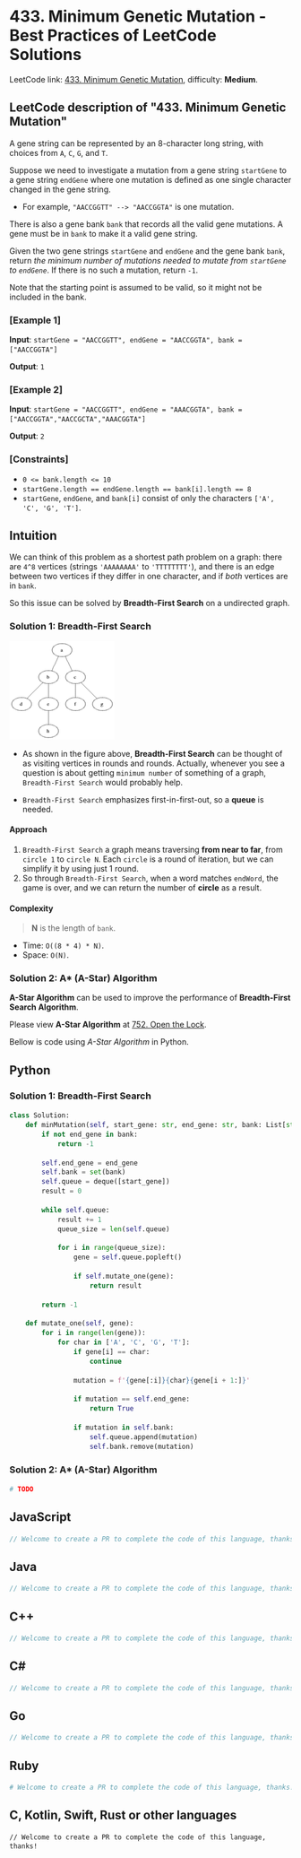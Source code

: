 # 433. Minimum Genetic Mutation - Best Practices of LeetCode Solutions
LeetCode link: [433. Minimum Genetic Mutation](https://leetcode.com/problems/minimum-genetic-mutation), difficulty: **Medium**.

## LeetCode description of "433. Minimum Genetic Mutation"
A gene string can be represented by an 8-character long string, with choices from `A`, `C`, `G`, and `T`.

Suppose we need to investigate a mutation from a gene string `startGene` to a gene string `endGene` where one mutation is defined as one single character changed in the gene string.

* For example, `"AACCGGTT" --> "AACCGGTA"` is one mutation.

There is also a gene bank `bank` that records all the valid gene mutations. A gene must be in `bank` to make it a valid gene string.

Given the two gene strings `startGene` and `endGene` and the gene bank `bank`, return _the minimum number of mutations needed to mutate from `startGene` to `endGene`_. If there is no such a mutation, return `-1`.

Note that the starting point is assumed to be valid, so it might not be included in the bank.

### [Example 1]
**Input**: `startGene = "AACCGGTT", endGene = "AACCGGTA", bank = ["AACCGGTA"]`

**Output**: `1`

### [Example 2]
**Input**: `startGene = "AACCGGTT", endGene = "AAACGGTA", bank = ["AACCGGTA","AACCGCTA","AAACGGTA"]`

**Output**: `2`

### [Constraints]
- `0 <= bank.length <= 10`
- `startGene.length == endGene.length == bank[i].length == 8`
- `startGene`, `endGene`, and `bank[i]` consist of only the characters `['A', 'C', 'G', 'T']`.

## Intuition
We can think of this problem as a shortest path problem on a graph: there are `4^8` vertices (strings `'AAAAAAAA'` to `'TTTTTTTT'`), and there is an edge between two vertices if they differ in one character, and if *both* vertices are in `bank`.

So this issue can be solved by **Breadth-First Search** on a undirected graph.

### Solution 1: Breadth-First Search
![](../../images/binary_tree_BFS_1.gif)

* As shown in the figure above, **Breadth-First Search** can be thought of as visiting vertices in rounds and rounds. Actually, whenever you see a question is about
  getting `minimum number` of something of a graph, `Breadth-First Search` would probably help.

* `Breadth-First Search` emphasizes first-in-first-out, so a **queue** is needed.

#### Approach
1. `Breadth-First Search` a graph means traversing **from near to far**, from `circle 1` to `circle N`. Each `circle` is a round of iteration, but we can simplify it by using just 1 round.
1. So through `Breadth-First Search`, when a word matches `endWord`, the game is over, and we can return the number of **circle** as a result.

#### Complexity
> **N** is the length of `bank`.

* Time: `O((8 * 4) * N)`.
* Space: `O(N)`.

### Solution 2: A* (A-Star) Algorithm

**A-Star Algorithm** can be used to improve the performance of **Breadth-First Search Algorithm**.

Please view **A-Star Algorithm** at [752. Open the Lock](./752-open-the-lock.md).

Bellow is code using _A-Star Algorithm_ in Python.

## Python
### Solution 1: Breadth-First Search
```python
class Solution:
    def minMutation(self, start_gene: str, end_gene: str, bank: List[str]) -> int:
        if not end_gene in bank:
            return -1

        self.end_gene = end_gene
        self.bank = set(bank)
        self.queue = deque([start_gene])
        result = 0

        while self.queue:
            result += 1
            queue_size = len(self.queue)

            for i in range(queue_size):
                gene = self.queue.popleft()

                if self.mutate_one(gene):
                    return result

        return -1

    def mutate_one(self, gene):
        for i in range(len(gene)):
            for char in ['A', 'C', 'G', 'T']:
                if gene[i] == char:
                    continue

                mutation = f'{gene[:i]}{char}{gene[i + 1:]}'

                if mutation == self.end_gene:
                    return True

                if mutation in self.bank:
                    self.queue.append(mutation)
                    self.bank.remove(mutation)
```

### Solution 2: A* (A-Star) Algorithm
```python
# TODO
```

## JavaScript
```javascript
// Welcome to create a PR to complete the code of this language, thanks!
```

## Java
```java
// Welcome to create a PR to complete the code of this language, thanks!
```

## C++
```cpp
// Welcome to create a PR to complete the code of this language, thanks!
```

## C#
```c#
// Welcome to create a PR to complete the code of this language, thanks!
```

## Go
```go
// Welcome to create a PR to complete the code of this language, thanks!
```

## Ruby
```ruby
# Welcome to create a PR to complete the code of this language, thanks!
```

## C, Kotlin, Swift, Rust or other languages
```
// Welcome to create a PR to complete the code of this language, thanks!
```
